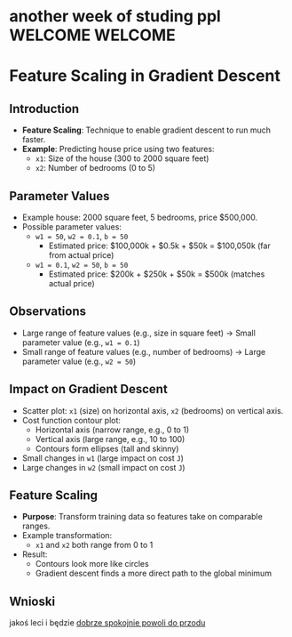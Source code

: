 # another week of studing ppl WELCOME WELCOME

# Feature Scaling in Gradient Descent

## Introduction
- **Feature Scaling**: Technique to enable gradient descent to run much faster.
- **Example**: Predicting house price using two features:
    - `x1`: Size of the house (300 to 2000 square feet)
    - `x2`: Number of bedrooms (0 to 5)

## Parameter Values
- Example house: 2000 square feet, 5 bedrooms, price $500,000.
- Possible parameter values:
    - `w1 = 50`, `w2 = 0.1`, `b = 50`
        - Estimated price: $100,000k + $0.5k + $50k = $100,050k (far from actual price)
    - `w1 = 0.1`, `w2 = 50`, `b = 50`
        - Estimated price: $200k + $250k + $50k = $500k (matches actual price)

## Observations
- Large range of feature values (e.g., size in square feet) -> Small parameter value (e.g., `w1 = 0.1`)
- Small range of feature values (e.g., number of bedrooms) -> Large parameter value (e.g., `w2 = 50`)

## Impact on Gradient Descent
- Scatter plot: `x1` (size) on horizontal axis, `x2` (bedrooms) on vertical axis.
- Cost function contour plot:
    - Horizontal axis (narrow range, e.g., 0 to 1)
    - Vertical axis (large range, e.g., 10 to 100)
    - Contours form ellipses (tall and skinny)
- Small changes in `w1` (large impact on cost `J`)
- Large changes in `w2` (small impact on cost `J`)

## Feature Scaling
- **Purpose**: Transform training data so features take on comparable ranges.
- Example transformation:
    - `x1` and `x2` both range from 0 to 1
- Result:
    - Contours look more like circles
    - Gradient descent finds a more direct path to the global minimum

## Wnioski
jakoś leci i będzie [dobrze spokojnie powoli do przodu](https://www.youtube.com/watch?v=QPM2spkcSeM)
